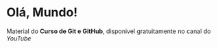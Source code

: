 # Olá, Mundo!
Material do **Curso de Git e GitHub**, disponivel gratuitamente no canal do *YouTube*
